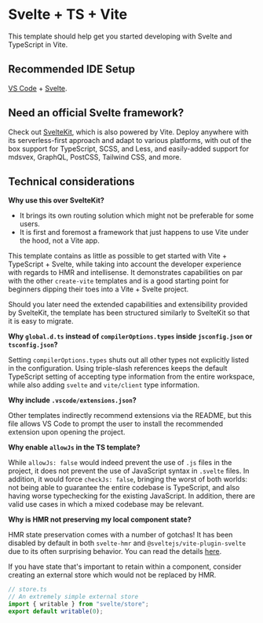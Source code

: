 # Svelte + TS + Vite

This template should help get you started developing with Svelte and TypeScript
in Vite.

## Recommended IDE Setup

[VS Code](https://code.visualstudio.com/) +
[Svelte](https://marketplace.visualstudio.com/items?itemName=svelte.svelte-vscode).

## Need an official Svelte framework?

Check out [SvelteKit](https://github.com/sveltejs/kit#readme), which is also
powered by Vite. Deploy anywhere with its serverless-first approach and adapt to
various platforms, with out of the box support for TypeScript, SCSS, and Less,
and easily-added support for mdsvex, GraphQL, PostCSS, Tailwind CSS, and more.

## Technical considerations

**Why use this over SvelteKit?**

- It brings its own routing solution which might not be preferable for some
  users.
- It is first and foremost a framework that just happens to use Vite under the
  hood, not a Vite app.

This template contains as little as possible to get started with Vite +
TypeScript + Svelte, while taking into account the developer experience with
regards to HMR and intellisense. It demonstrates capabilities on par with the
other `create-vite` templates and is a good starting point for beginners dipping
their toes into a Vite + Svelte project.

Should you later need the extended capabilities and extensibility provided by
SvelteKit, the template has been structured similarly to SvelteKit so that it is
easy to migrate.

**Why `global.d.ts` instead of `compilerOptions.types` inside `jsconfig.json` or
`tsconfig.json`?**

Setting `compilerOptions.types` shuts out all other types not explicitly listed
in the configuration. Using triple-slash references keeps the default TypeScript
setting of accepting type information from the entire workspace, while also
adding `svelte` and `vite/client` type information.

**Why include `.vscode/extensions.json`?**

Other templates indirectly recommend extensions via the README, but this file
allows VS Code to prompt the user to install the recommended extension upon
opening the project.

**Why enable `allowJs` in the TS template?**

While `allowJs: false` would indeed prevent the use of `.js` files in the
project, it does not prevent the use of JavaScript syntax in `.svelte` files. In
addition, it would force `checkJs: false`, bringing the worst of both worlds:
not being able to guarantee the entire codebase is TypeScript, and also having
worse typechecking for the existing JavaScript. In addition, there are valid use
cases in which a mixed codebase may be relevant.

**Why is HMR not preserving my local component state?**

HMR state preservation comes with a number of gotchas! It has been disabled by
default in both `svelte-hmr` and `@sveltejs/vite-plugin-svelte` due to its often
surprising behavior. You can read the details
[here](https://github.com/rixo/svelte-hmr#svelte-hmr).

If you have state that's important to retain within a component, consider
creating an external store which would not be replaced by HMR.

```ts
// store.ts
// An extremely simple external store
import { writable } from "svelte/store";
export default writable(0);
```
